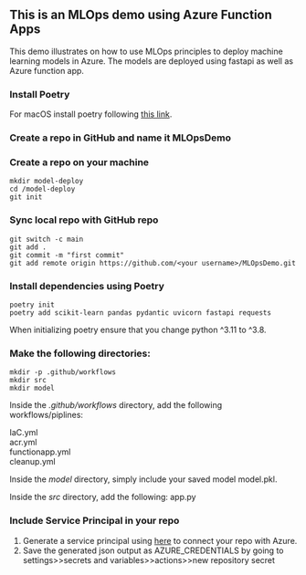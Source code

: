 
## This is an MLOps demo using Azure Function Apps
This demo illustrates on how to use MLOps principles to deploy machine learning models in Azure. The models are deployed using fastapi as well as
Azure function app.


### Install Poetry
For macOS install poetry following [this link](https://formulae.brew.sh/formula/poetry).


### Create a repo in GitHub and name it MLOpsDemo

### Create a repo on your machine
```
mkdir model-deploy
cd /model-deploy
git init
```

### Sync local repo with GitHub repo
```
git switch -c main
git add .
git commit -m "first commit"
git add remote origin https://github.com/<your username>/MLOpsDemo.git
```

### Install dependencies using Poetry

```
poetry init
poetry add scikit-learn pandas pydantic uvicorn fastapi requests
```
When initializing poetry ensure that you change python ^3.11 to ^3.8.

### Make the following directories:
```
mkdir -p .github/workflows
mkdir src
mkdir model
```
Inside the *.github/workflows* directory, add the following workflows/piplines:

IaC.yml \
acr.yml \
functionapp.yml \
cleanup.yml

Inside the *model* directory, simply include your saved model model.pkl.

Inside the *src* directory, add the following:
app.py

### Include Service Principal in your repo
1. Generate a service principal using [here](https://learn.microsoft.com/en-us/azure/machine-learning/how-to-setup-authentication?view=azureml-api-2&tabs=sdk#configure-a-service-principal) to connect your repo with Azure.
2. Save the generated json output as AZURE_CREDENTIALS by going to settings>>secrets and variables>>actions>>new repository secret





